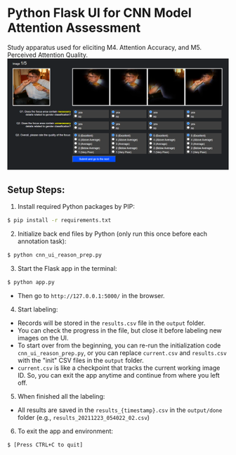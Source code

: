 # Python Flask UI for CNN Model Attention Assessment

Study apparatus used for eliciting M4. Attention Accuracy, and M5. Perceived Attention Quality.
<img src="https://github.com/YuyangGao/GRADIA/blob/main/FrontEndUIs/screenshot_1.PNG" alt="drawing" width="1500"/>

## Setup Steps:

1. Install required Python packages by PIP:
```cmd
$ pip install -r requirements.txt
```

2. Initialize back end files by Python (only run this once before each annotation task):
```cmd
$ python cnn_ui_reason_prep.py
```

3. Start the Flask app in the terminal:
```cmd
$ python app.py
```
- Then go to `http://127.0.0.1:5000/` in the browser.

4. Start labeling:
- Records will be stored in the `results.csv` file in the `output` folder.
- You can check the progress in the file, but close it before labeling new images on the UI.
- To start over from the beginning, you can re-run the initialization code `cnn_ui_reason_prep.py`, or you can replace `current.csv` and `results.csv` with the "init" CSV files in the `output` folder.
- `current.csv` is like a checkpoint that tracks the current working image ID. So, you can exit the app anytime and continue from where you left off.

5. When finished all the labeling:
- All results are saved in the `results_{timestamp}.csv` in the `output/done` folder (e.g., `results_20211223_054022_02.csv`)

6. To exit the app and environment:
```cmd
$ [Press CTRL+C to quit]
```
